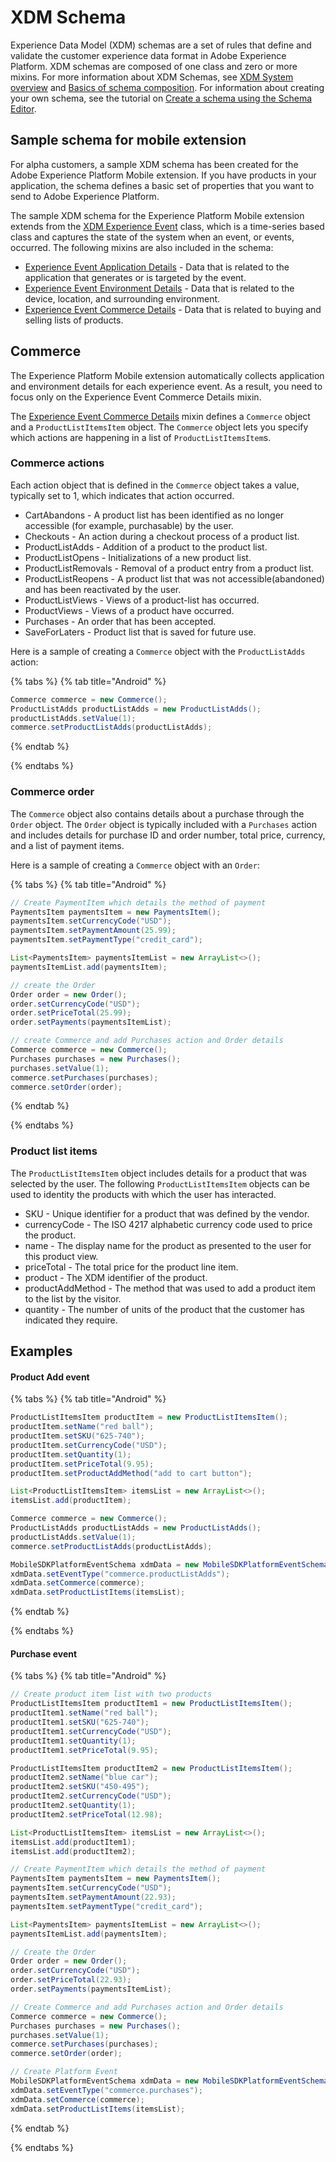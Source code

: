 # XDM Schema

Experience Data Model (XDM) schemas are a set of rules that define and validate the customer experience data format in Adobe Experience Platform. XDM schemas are composed of one class and zero or more mixins. For more information about XDM Schemas, see [XDM System overview](https://www.adobe.io/apis/experienceplatform/home/xdm/xdmservices.html#!api-specification/markdown/narrative/technical_overview/schema_registry/xdm_system/xdm_system_in_experience_platform.md) and [Basics of schema composition](https://www.adobe.io/apis/experienceplatform/home/xdm/xdmservices.html#!api-specification/markdown/narrative/technical_overview/schema_registry/schema_composition/schema_composition.md). For information about creating your own schema, see the tutorial on [Create a schema using the Schema Editor](https://www.adobe.io/apis/experienceplatform/home/tutorials/alltutorials.html#!api-specification/markdown/narrative/tutorials/schema_editor_tutorial/schema_editor_tutorial.md).

## Sample schema for mobile extension

For alpha customers, a sample XDM schema has been created for the Adobe Experience Platform Mobile extension. If you have products in your application, the schema defines a basic set of properties that you want to send to Adobe Experience Platform. 

The sample XDM schema for the Experience Platform Mobile extension extends from the [XDM Experience Event]() class, which is a time-series based class and captures the state of the system when an event, or events, occurred. The following mixins are also included in the schema: 

- [Experience Event Application Details](https://github.com/adobe/xdm/blob/1c22180490558e3c13352fe3e0540cb7e93c69ca/docs/reference/context/experienceevent-application.schema.md) - Data that is related to the application that generates or is targeted by the event.
- [Experience Event Environment Details](https://github.com/adobe/xdm/blob/1c22180490558e3c13352fe3e0540cb7e93c69ca/docs/reference/context/experienceevent-environment-details.schema.md) - Data that is related to the device, location, and surrounding environment.
- [Experience Event Commerce Details](https://github.com/adobe/xdm/blob/1c22180490558e3c13352fe3e0540cb7e93c69ca/docs/reference/context/experienceevent-commerce.schema.md) - Data that is related to buying and selling lists of products.

## Commerce

The Experience Platform Mobile extension automatically collects application and environment details for each experience event. As a result, you need to focus only on the Experience Event Commerce Details mixin.

The [Experience Event Commerce Details](https://github.com/adobe/xdm/blob/1c22180490558e3c13352fe3e0540cb7e93c69ca/docs/reference/context/experienceevent-commerce.schema.md) mixin defines a `Commerce` object and a `ProductListItemsItem` object. The `Commerce` object lets you specify which actions are happening in a list of `ProductListItemsItem`s. 

### Commerce actions

Each action object that is defined in the `Commerce` object takes a value, typically set to 1, which indicates that action occurred.

- CartAbandons - A product list has been identified as no longer accessible (for example, purchasable) by the user.
- Checkouts - An action during a checkout process of a product list.
- ProductListAdds - Addition of a product to the product list.
- ProductListOpens - Initializations of a new product list.
- ProductListRemovals - Removal of a product entry from a product list.
- ProductListReopens - A product list that was not accessible(abandoned) and has been reactivated by the user.
- ProductListViews - Views of a product-list has occurred.
- ProductViews - Views of a product have occurred.
- Purchases - An order that has been accepted.
- SaveForLaters - Product list that is saved for future use.

Here is a sample of creating a `Commerce` object with the `ProductListAdds` action:

{% tabs %}
{% tab title="Android" %}

```java
Commerce commerce = new Commerce();
ProductListAdds productListAdds = new ProductListAdds();
productListAdds.setValue(1);
commerce.setProductListAdds(productListAdds);
```

{% endtab %}

{% endtabs %}

### Commerce order

The `Commerce` object also contains details about a purchase through the `Order` object. The `Order` object is typically included with a `Purchases` action and includes details for purchase ID and order number, total price, currency, and a list of payment items.

Here is a sample of creating a `Commerce` object with an `Order`:

{% tabs %}
{% tab title="Android" %}

```java
// Create PaymentItem which details the method of payment
PaymentsItem paymentsItem = new PaymentsItem();
paymentsItem.setCurrencyCode("USD");
paymentsItem.setPaymentAmount(25.99);
paymentsItem.setPaymentType("credit_card");

List<PaymentsItem> paymentsItemList = new ArrayList<>();
paymentsItemList.add(paymentsItem);

// create the Order
Order order = new Order();
order.setCurrencyCode("USD");
order.setPriceTotal(25.99);
order.setPayments(paymentsItemList);

// create Commerce and add Purchases action and Order details
Commerce commerce = new Commerce();
Purchases purchases = new Purchases();
purchases.setValue(1);
commerce.setPurchases(purchases);
commerce.setOrder(order);
```

{% endtab %}

{% endtabs %}

### Product list items

The `ProductListItemsItem` object includes details for a product that was selected by the user. The following `ProductListItemsItem` objects can be used to identity the products with which the user has interacted.

- SKU - Unique identifier for a product that was defined by the vendor. 
- currencyCode - The ISO 4217 alphabetic currency code used to price the product.
- name - The display name for the product as presented to the user for this product view.
- priceTotal - The total price for the product line item.
- product - The XDM identifier of the product.
- productAddMethod - The method that was used to add a product item to the list by the visitor.
- quantity - The number of units of the product that the customer has indicated they require.

## Examples

#### Product Add event

{% tabs %}
{% tab title="Android" %}

```java
ProductListItemsItem productItem = new ProductListItemsItem();
productItem.setName("red ball");
productItem.setSKU("625-740");
productItem.setCurrencyCode("USD");
productItem.setQuantity(1);
productItem.setPriceTotal(9.95);
productItem.setProductAddMethod("add to cart button");

List<ProductListItemsItem> itemsList = new ArrayList<>();
itemsList.add(productItem);

Commerce commerce = new Commerce();
ProductListAdds productListAdds = new ProductListAdds();
productListAdds.setValue(1);
commerce.setProductListAdds(productListAdds);

MobileSDKPlatformEventSchema xdmData = new MobileSDKPlatformEventSchema();
xdmData.setEventType("commerce.productListAdds");
xdmData.setCommerce(commerce);
xdmData.setProductListItems(itemsList);       
```

{% endtab %}

{% endtabs %}

#### Purchase event

{% tabs %}
{% tab title="Android" %}

```java
// Create product item list with two products
ProductListItemsItem productItem1 = new ProductListItemsItem();
productItem1.setName("red ball");
productItem1.setSKU("625-740");
productItem1.setCurrencyCode("USD");
productItem1.setQuantity(1);
productItem1.setPriceTotal(9.95);

ProductListItemsItem productItem2 = new ProductListItemsItem();
productItem2.setName("blue car");
productItem2.setSKU("450-495");
productItem2.setCurrencyCode("USD");
productItem2.setQuantity(1);
productItem2.setPriceTotal(12.98);

List<ProductListItemsItem> itemsList = new ArrayList<>();
itemsList.add(productItem1);
itemsList.add(productItem2);

// Create PaymentItem which details the method of payment
PaymentsItem paymentsItem = new PaymentsItem();
paymentsItem.setCurrencyCode("USD");
paymentsItem.setPaymentAmount(22.93);
paymentsItem.setPaymentType("credit_card");

List<PaymentsItem> paymentsItemList = new ArrayList<>();
paymentsItemList.add(paymentsItem);

// Create the Order
Order order = new Order();
order.setCurrencyCode("USD");
order.setPriceTotal(22.93);
order.setPayments(paymentsItemList);

// Create Commerce and add Purchases action and Order details
Commerce commerce = new Commerce();
Purchases purchases = new Purchases();
purchases.setValue(1);
commerce.setPurchases(purchases);
commerce.setOrder(order);

// Create Platform Event
MobileSDKPlatformEventSchema xdmData = new MobileSDKPlatformEventSchema();
xdmData.setEventType("commerce.purchases");
xdmData.setCommerce(commerce);
xdmData.setProductListItems(itemsList);    
```

{% endtab %}

{% endtabs %}
